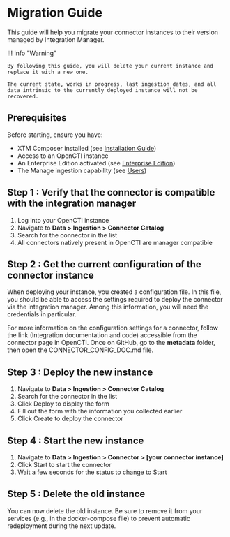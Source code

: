 # Migration Guide

This guide will help you migrate your connector instances to their version managed by Integration Manager.

!!! info "Warning"

    By following this guide, you will delete your current instance and replace it with a new one.

    The current state, works in progress, last ingestion dates, and all data intrinsic to the currently deployed instance will not be recovered.

## Prerequisites

Before starting, ensure you have:
- XTM Composer installed (see [Installation Guide](installation.md))
- Access to an OpenCTI instance
- An Enterprise Edition activated (see [Enterprise Edition](../../administration/enterprise.md))
- The Manage ingestion capability (see [Users](../../administration/users.md))

## Step 1 : Verify that the connector is compatible with the integration manager

1. Log into your OpenCTI instance
2. Navigate to **Data > Ingestion > Connector Catalog**
3. Search for the connector in the list
4. All connectors natively present in OpenCTI are manager compatible

## Step 2 : Get the current configuration of the connector instance

When deploying your instance, you created a configuration file. In this file, you should be able to access the settings required to deploy the connector via the integration manager. Among this information, you will need the credentials in particular.

For more information on the configuration settings for a connector, follow the link (Integration documentation and code) accessible from the connector page in OpenCTI. Once on GitHub, go to the __metadata__ folder, then open the CONNECTOR_CONFIG_DOC.md file.

## Step 3 : Deploy the new instance

1. Navigate to **Data > Ingestion > Connector Catalog**
2. Search for the connector in the list
3. Click Deploy to display the form
4. Fill out the form with the information you collected earlier
5. Click Create to deploy the connector

## Step 4 : Start the new instance

1. Navigate to **Data > Ingestion > Connector > [your connector instance]**
2. Click Start to start the connector
3. Wait a few seconds for the status to change to Start

## Step 5 : Delete the old instance

You can now delete the old instance. Be sure to remove it from your services (e.g., in the docker-compose file) to prevent automatic redeployment during the next update.